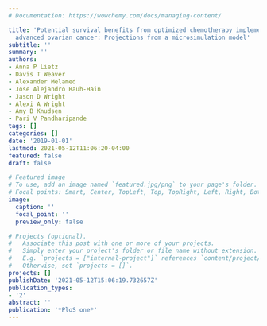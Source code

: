 ```yaml
---
# Documentation: https://wowchemy.com/docs/managing-content/

title: 'Potential survival benefits from optimized chemotherapy implementation in
  advanced ovarian cancer: Projections from a microsimulation model'
subtitle: ''
summary: ''
authors:
- Anna P Lietz
- Davis T Weaver
- Alexander Melamed
- Jose Alejandro Rauh-Hain
- Jason D Wright
- Alexi A Wright
- Amy B Knudsen
- Pari V Pandharipande
tags: []
categories: []
date: '2019-01-01'
lastmod: 2021-05-12T11:06:20-04:00
featured: false
draft: false

# Featured image
# To use, add an image named `featured.jpg/png` to your page's folder.
# Focal points: Smart, Center, TopLeft, Top, TopRight, Left, Right, BottomLeft, Bottom, BottomRight.
image:
  caption: ''
  focal_point: ''
  preview_only: false

# Projects (optional).
#   Associate this post with one or more of your projects.
#   Simply enter your project's folder or file name without extension.
#   E.g. `projects = ["internal-project"]` references `content/project/deep-learning/index.md`.
#   Otherwise, set `projects = []`.
projects: []
publishDate: '2021-05-12T15:06:19.732657Z'
publication_types:
- '2'
abstract: ''
publication: '*PloS one*'
---
```

